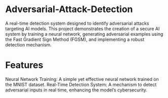 # Adversarial-Attack-Detection
A real-time detection system designed to identify adversarial attacks targeting AI models. This project demonstrates the creation of a secure AI system by training a neural network, generating adversarial examples using the Fast Gradient Sign Method (FGSM), and implementing a robust detection mechanism.

# Features
Neural Network Training: A simple yet effective neural network trained on the MNIST dataset.
Real-Time Detection System: A mechanism to detect adversarial inputs in real time, enhancing the model’s cybersecurity.
